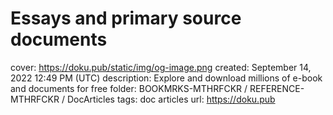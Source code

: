 # Essays and primary source documents

cover: https://doku.pub/static/img/og-image.png
created: September 14, 2022 12:49 PM (UTC)
description: Explore and download millions of e-book and documents for free
folder: BOOKMRKS-MTHRFCKR / REFERENCE-MTHRFCKR / DocArticles
tags: doc articles
url: https://doku.pub